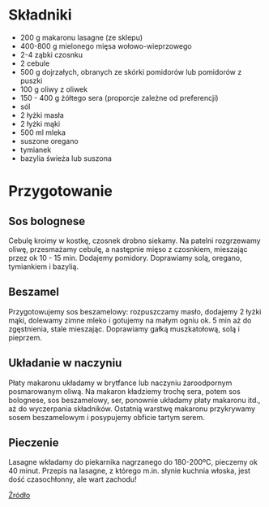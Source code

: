 # Składniki
- 200 g makaronu lasagne (ze sklepu) 
- 400-800 g mielonego mięsa wołowo-wieprzowego 
- 2-4 ząbki czosnku 
- 2 cebule 
- 500 g dojrzałych, obranych ze skórki pomidorów lub pomidorów z puszki 
- 100 g oliwy z oliwek 
- 150 - 400 g żółtego sera (proporcje zależne od preferencji) 
- sól 
- 2 łyżki masła
- 2 łyżki mąki
- 500 ml mleka
- suszone oregano
- tymianek
- bazylia świeża lub suszona
# Przygotowanie
## Sos bolognese 
Cebulę kroimy w kostkę, czosnek drobno siekamy. Na patelni rozgrzewamy oliwę, przesmażamy cebulę, a następnie mięso z czosnkiem, mieszając przez ok 10 - 15 min. Dodajemy pomidory. Doprawiamy solą, oregano, tymiankiem i bazylią.
## Beszamel
Przygotowujemy sos beszamelowy: rozpuszczamy masło, dodajemy 2 łyżki mąki, dolewamy zimne mleko i gotujemy na małym ogniu ok. 5 min aż do zgęstnienia, stale mieszając. Doprawiamy gałką muszkatołową, solą i pieprzem.
## Układanie w naczyniu
Płaty makaronu układamy w brytfance lub naczyniu żaroodpornym posmarowanym oliwą. Na makaron kładziemy trochę sera, potem sos bolognese, sos beszamelowy, ser, ponownie układamy płaty makaronu itd., aż do wyczerpania składników. Ostatnią warstwę makaronu przykrywamy sosem beszamelowym i posypujemy obficie tartym serem.
## Pieczenie
Lasagne wkładamy do piekarnika nagrzanego do 180-200ºC, pieczemy ok 40 minut. Przepis na lasagne, z którego m.in. słynie kuchnia włoska, jest dość czasochłonny, ale wart zachodu!

[Źródło](https://www.canalpluskuchnia.pl/przepisy/lasagne-bolognese)
